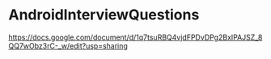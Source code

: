 # AndroidInterviewQuestions
https://docs.google.com/document/d/1q7tsuRBQ4vjdFPDvDPg2BxIPAJSZ_8QQ7wObz3rC-_w/edit?usp=sharing
